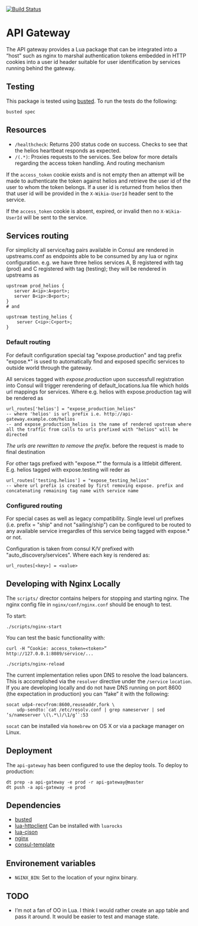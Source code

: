 [![Build Status](https://travis-ci.org/Wikia/api-gateway.svg?branch=master)](https://travis-ci.org/Wikia/api-gateway)

# API Gateway

The API gateway provides a Lua package that can be integrated into a “host”
such as nginx to marshal authentication tokens embedded in HTTP cookies into a
user id header suitable for user identification by services running behind the
gateway.

## Testing

This package is tested using [busted](http://olivinelabs.com/busted/). To run the tests do
the following:

```
busted spec
```

## Resources

 * `/healthcheck`: Returns 200 status code on success. Checks to see that the
	 helios heartbeat responds as expected.
 * `/(.*)`: Proxies requests to the services. See below for more details regarding the access token handling. And routing mechanism


If the `access_token` cookie exists and is not empty then an attempt will be
made to authenticate the token against helios and retrieve the user id of the
user to whom the token belongs. If a user id is returned from helios then that
user id will be provided in the `X-Wikia-UserId` header sent to the service.

If the `access_token` cookie is absent, expired, or invalid then no
`X-Wikia-UserId` will be sent to the service.

## Services routing

For simplicity all service/tag pairs available in Consul are rendered in upstreams.conf as endpoints able to be consumed by any lua or nginx configuration. e.g. we have three helios services A, B registered with tag (prod) and C registered with tag (testing); they will be rendered in upstreams as

```
upstream prod_helios {
   server A<ip>:A<port>;
   server B<ip>:B<port>;
}
# and

upstream testing_helios {
	server C<ip>:C<port>;
}
```


### Default routing

For default configuration special tag "expose.production" and tag prefix "expose.*" is used to automatically find and exposed specific services to outside world through the gateway.

All services tagged with *expose.production* upon successfull registration into Consul will trigger rerendering of default_locations.lua file which holds url mappings for services. Where e.g. helios with expose.production tag will be rendered as
```
url_routes['helios'] = "expose_production_helios"
-- where 'helios' is url prefix i.e. http://api-gateway.example.com/helios
-- and expose_production_helios is the name of rendered upstream where all the traffic from calls to urls prefixed with "helios" will be directed
```

*The urls are rewritten to remove the prefix*. before the request is made to final destination

For other tags prefixed with "expose.*" the formula is a littlebit different. E.g. helios tagged with expose.testing will reder as
```
url_routes['testing.helios'] = "expose_testing_helios"
-- where url prefix is created by first removing expose. prefix and concatenating remaining tag name with service name
```

### Configured routing

For special cases as well as legacy compatibility. Single level url prefixes (i.e. prefix = "ship" and not "sailing/ship") can be configured to be routed to any available service irregardles of this service being tagged with expose.* or not.

Configuration is taken from consul K/V prefixed with "auto_discovery/services". Where each key is rendered as:
```
url_routes[<key>] = <value>
```

## Developing with Nginx Locally

The `scripts/` director contains helpers for stopping and starting nginx. The
nginx config file in `nginx/conf/nginx.conf` should be enough to test.

To start:

```
./scripts/nginx-start
```

You can test the basic functionality with:

```
curl -H “Cookie: access_token=<token>” http://127.0.0.1:8089/service/...
```

```
./scripts/nginx-reload
```

The current implementation relies upon DNS to resolve the load balancers. This
is accomplished via the `resolver` directive under the `/service` `location`. If
you are developing locally and do not have DNS running on port 8600 (the
expectation in production) you can “fake” it with the following:

```
socat udp4-recvfrom:8600,reuseaddr,fork \
	udp-sendto:`cat /etc/resolv.conf | grep nameserver | sed ‘s/nameserver \(\.*\)/\1/g’`:53
```

`socat` can be installed via `homebrew` on OS X or via a package manager on
Linux.

## Deployment

The `api-gateway` has been configured to use the deploy tools. To deploy to
production:

```
dt prep -a api-gateway -e prod -r api-gateway@master
dt push -a api-gateway -e prod
```

## Dependencies

 * [busted](http://olivinelabs.com/busted/)
 * [lua-httpclient](https://github.com/lusis/lua-httpclient) Can be installed with `luarocks`
 * [lua-cjson](https://github.com/mpx/lua-cjson)
 * [nginx](http://nginx.org/)
 * [consul-template](https://github.com/hashicorp/consul-template)

## Environement variables

 * `NGINX_BIN`: Set to the location of your nginx binary.

## TODO

 * I’m not a fan of OO in Lua. I think I would rather create an app table and
 pass it around. It would be easier to test and manage state.
